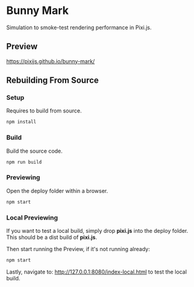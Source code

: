# Bunny Mark

Simulation to smoke-test rendering performance in Pixi.js.

## Preview

https://pixijs.github.io/bunny-mark/

## Rebuilding From Source

### Setup

Requires to build from source.

```bash
npm install
```

### Build

Build the source code.

```bash
npm run build
```

### Previewing

Open the deploy folder within a browser.

```bash
npm start
```

### Local Previewing

If you want to test a local build, simply drop **pixi.js** into the deploy folder. This should be a dist build of **pixi.js**.

Then start running the Preview, if it's not running already:

```bash
npm start
```

Lastly, navigate to: http://127.0.0.1:8080/index-local.html to test the local build.